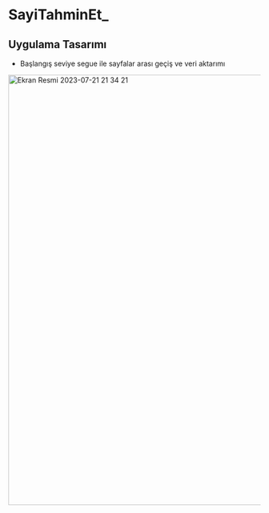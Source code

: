 # SayiTahminEt_
<b><h2>Uygulama Tasarımı</h2></b> 
- Başlangış seviye segue ile sayfalar arası geçiş ve veri aktarımı
<img width="859" alt="Ekran Resmi 2023-07-21 21 34 21" src="https://github.com/duman011/SayiTahminEt_/assets/81991720/e430744e-26e3-4432-8dc4-6f52aa6418ac">


